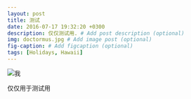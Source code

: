 ```yaml
---
layout: post
title: 测试
date: 2016-07-17 19:32:20 +0300
description: 仅仅测试用. # Add post description (optional)
img: doctormus.jpg # Add image post (optional)
fig-caption: # Add figcaption (optional)
tags: [Holidays, Hawaii]
---
```


![我]({{site.baseurl}}/assets/img/doctormus.jpg)

仅仅用于测试用
